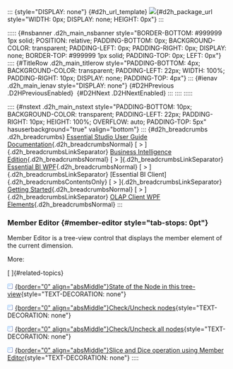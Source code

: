 ::: {style="DISPLAY: none"}
[](ms-xhelp:///?Id=d2h_url_template){#d2h_url_template} ![](!package_url!){#d2h_package_url style="WIDTH: 0px; DISPLAY: none; HEIGHT: 0px"}
:::

::::: {#nsbanner .d2h_main_nsbanner style="BORDER-BOTTOM: #999999 1px solid; POSITION: relative; PADDING-BOTTOM: 0px; BACKGROUND-COLOR: transparent; PADDING-LEFT: 0px; PADDING-RIGHT: 0px; DISPLAY: none; BORDER-TOP: #999999 1px solid; PADDING-TOP: 0px; LEFT: 0px"}
:::: {#TitleRow .d2h_main_titlerow style="PADDING-BOTTOM: 4px; BACKGROUND-COLOR: transparent; PADDING-LEFT: 22px; WIDTH: 100%; PADDING-RIGHT: 10px; DISPLAY: none; PADDING-TOP: 4px"}
::: {#ienav .d2h_main_ienav style="DISPLAY: none"}
[](ms-xhelp:///?Id=3d99f007-12dc-4735-b314-1ca8613b5023){#D2HPrevious .D2HPreviousEnabled}  [](ms-xhelp:///?Id=bdef0615-dfc0-4e48-8e08-6ed3a1cc08d0){#D2HNext .D2HNextEnabled}
:::
::::
:::::

:::: {#nstext .d2h_main_nstext style="PADDING-BOTTOM: 10px; BACKGROUND-COLOR: transparent; PADDING-LEFT: 22px; PADDING-RIGHT: 10px; HEIGHT: 100%; OVERFLOW: auto; PADDING-TOP: 5px" hasuserbackground="true" valign="bottom"}
::: {#d2h_breadcrumbs .d2h_breadcrumbs}
[Essential Studio User Guide Documentation](ms-xhelp:///?Id=12457748-09e3-4d74-a240-8e049cedf030){.d2h_breadcrumbsNormal} [ \> ]{.d2h_breadcrumbsLinkSeparator} [Business Intelligence Edition](ms-xhelp:///?Id=fdf33dd8-62b2-47b9-ad7b-fc50e590bca5){.d2h_breadcrumbsNormal} [ \> ]{.d2h_breadcrumbsLinkSeparator} [Essential BI WPF](ms-xhelp:///?Id=41e3d586-d922-4a01-8272-679fe4ae7343){.d2h_breadcrumbsNormal} [ \> ]{.d2h_breadcrumbsLinkSeparator} [Essential BI Client]{.d2h_breadcrumbsContentsOnly} [ \> ]{.d2h_breadcrumbsLinkSeparator} [Getting Started](ms-xhelp:///?Id=e2ccfc7e-65d6-4d37-b63a-4d82606af0e4){.d2h_breadcrumbsNormal} [ \> ]{.d2h_breadcrumbsLinkSeparator} [OLAP Client WPF Elements](ms-xhelp:///?Id=3a1e8d38-9b4a-4c83-89c0-4214cc149c24){.d2h_breadcrumbsNormal}
:::

### Member Editor {#member-editor style="tab-stops: 0pt"}

Member Editor is a tree-view control that displays the member element of the current dimension.

More:

[ ]{#related-topics}

[![](button.gif){border="0" align="absMiddle"}State of the Node in this tree-view](ms-xhelp:///?Id=62a89d53-cb8e-41c1-8795-32bdb01f1c3b){style="TEXT-DECORATION: none"}

[![](button.gif){border="0" align="absMiddle"}Check/Uncheck nodes](ms-xhelp:///?Id=7af6a7d7-0cfc-4b09-9e6b-8889eda88539){style="TEXT-DECORATION: none"}

[![](button.gif){border="0" align="absMiddle"}Check/Uncheck all nodes](ms-xhelp:///?Id=c4c44311-341c-4bf6-b029-ad0a7552e537){style="TEXT-DECORATION: none"}

[![](button.gif){border="0" align="absMiddle"}Slice and Dice operation using Member Editor](ms-xhelp:///?Id=3bc9880a-d0eb-43de-a7df-19d7343d9969){style="TEXT-DECORATION: none"}
::::
